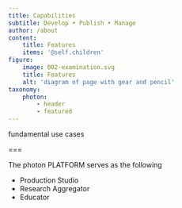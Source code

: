 ```yaml
---
title: Capabilities 
subtitle: Develop • Publish • Manage
author: /about
content:
    title: Features
    items: '@self.children'
figure:
    image: 002-examination.svg
    title: Features
    alt: 'diagram of page with gear and pencil'
taxonomy:
    photon:
        - header
        - featured
---
```


fundamental use cases

===

The photon PLATFORM serves as the following

- Production Studio
- Research Aggregator
- Educator
